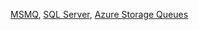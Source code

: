  [MSMQ](/transports/msmq/), [SQL Server](/transports/sql/), [Azure Storage Queues](/transports/azure-storage-queues/)